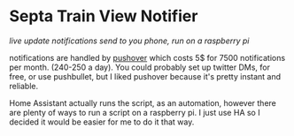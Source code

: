 Septa Train View Notifier
=
*live update notifications send to you phone, run on a raspberry pi*

notifications are handled by [pushover](https://pushover.net/) which costs 5$ for 7500 notifications per month. (240-250 a day). You could probably set up twitter DMs, for free, or use pushbullet, but I liked pushover because it's pretty instant and reliable.

Home Assistant actually runs the script, as an automation, however there are plenty of ways to run a script on a raspberry pi. I just use HA so I decided it would be easier for me to do it that way.

